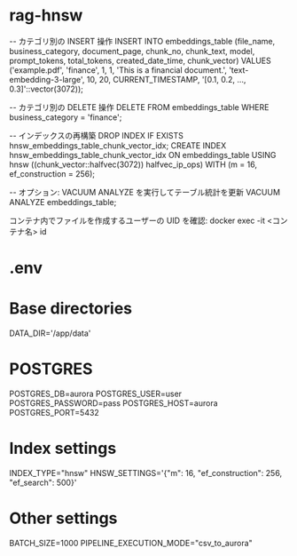 # rag-hnsw

-- カテゴリ別の INSERT 操作
INSERT INTO embeddings_table (file_name, business_category, document_page, chunk_no, chunk_text, model, prompt_tokens, total_tokens, created_date_time, chunk_vector)
VALUES ('example.pdf', 'finance', 1, 1, 'This is a financial document.', 'text-embedding-3-large', 10, 20, CURRENT_TIMESTAMP, '[0.1, 0.2, ..., 0.3]'::vector(3072));

-- カテゴリ別の DELETE 操作
DELETE FROM embeddings_table
WHERE business_category = 'finance';

-- インデックスの再構築
DROP INDEX IF EXISTS hnsw_embeddings_table_chunk_vector_idx;
CREATE INDEX hnsw_embeddings_table_chunk_vector_idx ON embeddings_table
USING hnsw ((chunk_vector::halfvec(3072)) halfvec_ip_ops)
WITH (m = 16, ef_construction = 256);

-- オプション: VACUUM ANALYZE を実行してテーブル統計を更新
VACUUM ANALYZE embeddings_table;

コンテナ内でファイルを作成するユーザーの UID を確認:
docker exec -it <コンテナ名> id

# .env

# Base directories
DATA_DIR='/app/data'

# POSTGRES
POSTGRES_DB=aurora
POSTGRES_USER=user
POSTGRES_PASSWORD=pass
POSTGRES_HOST=aurora
POSTGRES_PORT=5432

# Index settings
INDEX_TYPE="hnsw"
HNSW_SETTINGS='{"m": 16, "ef_construction": 256, "ef_search": 500}'

# Other settings
BATCH_SIZE=1000
PIPELINE_EXECUTION_MODE="csv_to_aurora"
